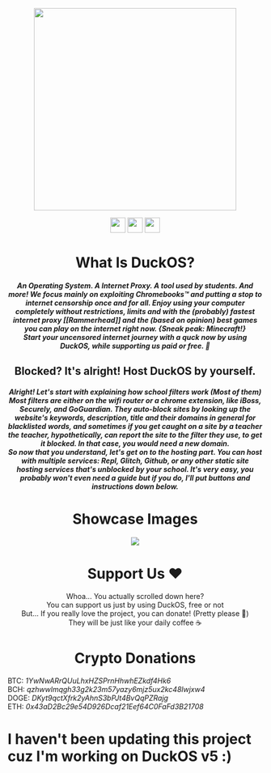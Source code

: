 <p align="center">
<img width="400px" src="https://github.com/GikitSRC/AtlasOS/raw/main/wall.png">
</p>
<p align="center">
<a href="https://discord.gg/2JbtU5HnrY"><img height="30px" src="https://img.shields.io/badge/Discord-7289DA?style=for-the-badge&logo=discord&logoColor=white"><img></a>
<a href="https://github.com/GikitSRC"><img height="30px" src="https://img.shields.io/badge/GitHub-100000?style=for-the-badge&logo=github&logoColor=white"><img></a>
<a href="https://twitter.com/ACompleteNewb"><img height="30px" src="https://img.shields.io/badge/Twitter-1DA1F2?style=for-the-badge&logo=twitter&logoColor=white"><img></a>
</p>
<h1 align="center">What Is DuckOS?</h1>
<h5 align="center">An Operating System. A Internet Proxy. A tool used by students. And more! We focus mainly on exploiting Chromebooks™ and putting a stop to internet censorship once and for all. Enjoy using your computer completely without restrictions, limits and with the (probably) fastest internet proxy [[Rammerhead]] and the (based on opinion) best games you can play on the internet right now. {Sneak peak: Minecraft!} <br>Start your uncensored internet journey with a quck now by using DuckOS, while supporting us paid or free. 🦆</h5>
<h2 align="center">Blocked? It's alright! Host DuckOS by yourself.</h2>
<h5 align="center">Alright! Let's start with explaining how school filters work (Most of them)<br>Most filters are either on the wifi router or a chrome extension, like iBoss, Securely, and GoGuardian. They auto-block sites by looking up the website's keywords, description, title and their domains in general for blacklisted words, and sometimes if you get caught on a site by a teacher the teacher, hypothetically, can report the site to the filter they use, to get it blocked. In that case, you would need a new domain.<br>So now that you understand, let's get on to the hosting part. You can host with multiple services: Repl, Glitch, Github, or any other static site hosting services that's unblocked by your school. It's very easy, you probably won't even need a guide but if you do, I'll put buttons and instructions down below.</h5>
<h1 align="center">Showcase Images</h1>
<p align="center">
<img src="https://github.com/GikitSRC/DuckOS/raw/main/showcase.png">
</p>
<h1 align="center">Support Us ❤️</h1>
<p align="center">Whoa... You actually scrolled down here? <br> You can support us just by using DuckOS, free or not <br> But... If you really love the project, you can donate! (Pretty please 🥺) <br>They will be just like your daily coffee ☕</p>
<h1 align="center">Crypto Donations</h1>
BTC: <em>1YwNwARrQUuLhxHZSPrnHhwhEZkdf4Hk6</em><br>
BCH: <em>qzhwwlmqgh33g2k23m57yazy6mjz5ux2kc48lwjxw4</em><br>
DOGE: <em>DKyt9qctXfrk2yAhnS3bPJt4BvQqPZRajg</em><br>
ETH: <em>0x43aD2Bc29e54D926Dcaf21Eef64C0FaFd3B21708</em><br>
<h1>I haven't been updating this project cuz I'm working on DuckOS v5 :)</h1>
